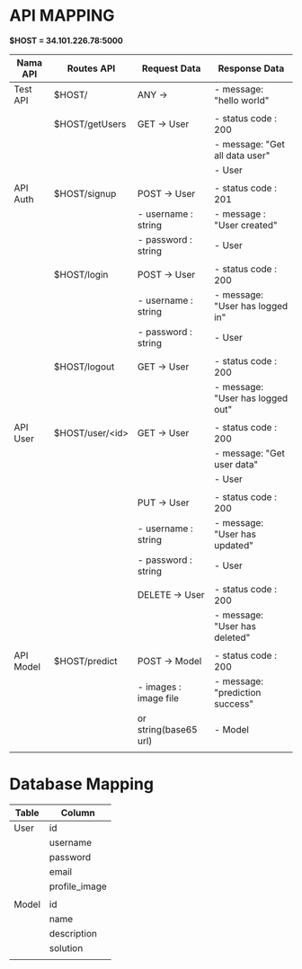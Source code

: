 # API MAPPING

**$HOST = 34.101.226.78:5000**

|  Nama API  |   Routes API          |     Request Data         |        Response Data             |
|------------|-----------------------|--------------------------|----------------------------------|
| Test API   | $HOST/                | ANY ->                   | - message: "hello world"         |
|            |                       |                          |                                  |
|            | $HOST/getUsers        | GET -> User              | - status code : 200              |
|            |                       |                          | - message: "Get all data user"   |
|            |                       |                          | - User                           |
|            |                       |                          |                                  |
| API Auth   | $HOST/signup          | POST -> User             | - status code : 201              |
|            |                       | - username : string      | - message : "User created"       |
|            |                       | - password : string      | - User                           |
|            |                       |                          |                                  |
|            | $HOST/login           | POST -> User             | - status code : 200              |
|            |                       | - username : string      | - message: "User has logged in"  |
|            |                       | - password : string      | - User                           |
|            |                       |                          |                                  |
|            | $HOST/logout          | GET -> User              | - status code : 200              |
|            |                       |                          | - message: "User has logged out" |
|            |                       |                          |                                  |
| API User   | $HOST/user/&lt;id&gt; | GET -> User              | - status code : 200              |
|            |                       |                          | - message: "Get user data"       |
|            |                       |                          | - User                           |
|            |                       |                          |                                  |
|            |                       | PUT  -> User             | - status code : 200              |
|            |                       | - username : string      | - message: "User has updated"    |
|            |                       | - password : string      | - User                           |
|            |                       |                          |                                  |
|            |                       | DELETE  -> User          | - status code : 200              |
|            |                       |                          | - message: "User has deleted"    |
|            |                       |                          |                                  |
| API Model  | $HOST/predict         | POST -> Model            | - status code : 200              |
|            |                       | - images : image file    | - message: "prediction success"  |
|            |                       |   or string(base65 url)  | - Model                          |
|            |                       |                          |                                  |

# Database Mapping

| Table |     Column     |
|-------|----------------|
| User  | id             |
|       | username       |
|       | password       |
|       | email          |
|       | profile_image  |
|       |                |
| Model | id             |
|       | name           |
|       | description    |
|       | solution       |
|       |                |
